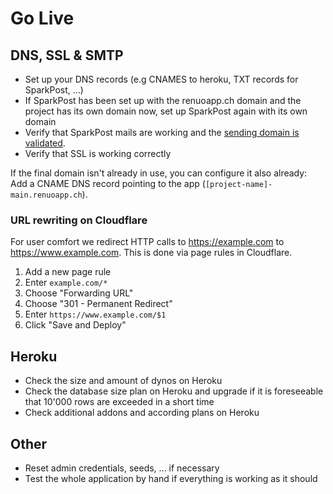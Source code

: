 # Go Live

## DNS, SSL & SMTP

* Set up your DNS records (e.g CNAMES to heroku, TXT records for SparkPost, ...)
* If SparkPost has been set up with the renuoapp.ch domain and the project has its own domain now, set up SparkPost again with its own domain
* Verify that SparkPost mails are working and the [sending domain is validated](https://app.sparkpost.com/account/sending-domains).
* Verify that SSL is working correctly

If the final domain isn't already in use, you can configure it also already:
Add a CNAME DNS record pointing to the app (`[project-name]-main.renuoapp.ch`).

### URL rewriting on Cloudflare

For user comfort we redirect HTTP calls to <https://example.com> to <https://www.example.com>.
This is done via page rules in Cloudflare.

1. Add a new page rule
1. Enter `example.com/*`
1. Choose "Forwarding URL"
1. Choose "301 - Permanent Redirect"
1. Enter `https://www.example.com/$1`
1. Click "Save and Deploy"

## Heroku

* Check the size and amount of dynos on Heroku
* Check the database size plan on Heroku and upgrade if it is foreseeable that 10'000 rows are exceeded in a short time
* Check additional addons and according plans on Heroku

## Other

* Reset admin credentials, seeds, ... if necessary
* Test the whole application by hand if everything is working as it should
